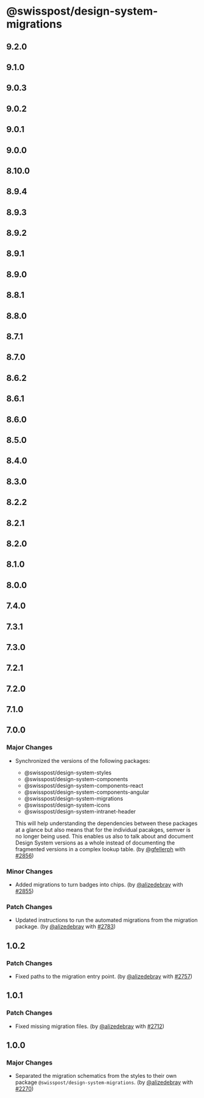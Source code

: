 # @swisspost/design-system-migrations

## 9.2.0

## 9.1.0

## 9.0.3

## 9.0.2

## 9.0.1

## 9.0.0

## 8.10.0

## 8.9.4

## 8.9.3

## 8.9.2

## 8.9.1

## 8.9.0

## 8.8.1

## 8.8.0

## 8.7.1

## 8.7.0

## 8.6.2

## 8.6.1

## 8.6.0

## 8.5.0

## 8.4.0

## 8.3.0

## 8.2.2

## 8.2.1

## 8.2.0

## 8.1.0

## 8.0.0

## 7.4.0

## 7.3.1

## 7.3.0

## 7.2.1

## 7.2.0

## 7.1.0

## 7.0.0

### Major Changes

- Synchronized the versions of the following packages:

  - @swisspost/design-system-styles
  - @swisspost/design-system-components
  - @swisspost/design-system-components-react
  - @swisspost/design-system-components-angular
  - @swisspost/design-system-migrations
  - @swisspost/design-system-icons
  - @swisspost/design-system-intranet-header

  This will help understanding the dependencies between these packages at a glance but also means that for the individual pacakges, semver is no longer being used. This enables us also to talk about and document Design System versions as a whole instead of documenting the fragmented versions in a complex lookup table. (by [@gfellerph](https://github.com/gfellerph) with [#2856](https://github.com/swisspost/design-system/pull/2856))

### Minor Changes

- Added migrations to turn badges into chips. (by [@alizedebray](https://github.com/alizedebray) with [#2855](https://github.com/swisspost/design-system/pull/2855))

### Patch Changes

- Updated instructions to run the automated migrations from the migration package. (by [@alizedebray](https://github.com/alizedebray) with [#2783](https://github.com/swisspost/design-system/pull/2783))

## 1.0.2

### Patch Changes

- Fixed paths to the migration entry point. (by [@alizedebray](https://github.com/alizedebray) with [#2757](https://github.com/swisspost/design-system/pull/2757))

## 1.0.1

### Patch Changes

- Fixed missing migration files. (by [@alizedebray](https://github.com/alizedebray) with [#2712](https://github.com/swisspost/design-system/pull/2712))

## 1.0.0

### Major Changes

- Separated the migration schematics from the styles to their own package `@swisspost/design-system-migrations`. (by [@alizedebray](https://github.com/alizedebray) with [#2270](https://github.com/swisspost/design-system/pull/2270))
